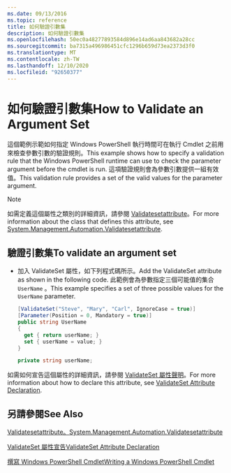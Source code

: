```yaml
---
ms.date: 09/13/2016
ms.topic: reference
title: 如何驗證引數集
description: 如何驗證引數集
ms.openlocfilehash: 50ec0a48277893584d896e14ad6aa843682a28cc
ms.sourcegitcommit: ba7315a496986451cfc1296b659d73ea2373d3f0
ms.translationtype: MT
ms.contentlocale: zh-TW
ms.lasthandoff: 12/10/2020
ms.locfileid: "92650377"
---
```

# <a name="how-to-validate-an-argument-set"></a><span data-ttu-id="68be3-103">如何驗證引數集</span><span class="sxs-lookup"><span data-stu-id="68be3-103">How to Validate an Argument Set</span></span>

<span data-ttu-id="68be3-104">這個範例示範如何指定 Windows PowerShell 執行時間可在執行 Cmdlet 之前用來檢查參數引數的驗證規則。</span><span class="sxs-lookup"><span data-stu-id="68be3-104">This example shows how to specify a validation rule that the Windows PowerShell runtime can use to check the parameter argument before the cmdlet is run.</span></span> <span data-ttu-id="68be3-105">這項驗證規則會為參數引數提供一組有效值。</span><span class="sxs-lookup"><span data-stu-id="68be3-105">This validation rule provides a set of the valid values for the parameter argument.</span></span>

> [!NOTE]
> <span data-ttu-id="68be3-106">如需定義這個屬性之類別的詳細資訊，請參閱 [Validatesetattribute](/dotnet/api/System.Management.Automation.ValidateSetAttribute)。</span><span class="sxs-lookup"><span data-stu-id="68be3-106">For more information about the class that defines this attribute, see [System.Management.Automation.Validatesetattribute](/dotnet/api/System.Management.Automation.ValidateSetAttribute).</span></span>

## <a name="to-validate-an-argument-set"></a><span data-ttu-id="68be3-107">驗證引數集</span><span class="sxs-lookup"><span data-stu-id="68be3-107">To validate an argument set</span></span>

- <span data-ttu-id="68be3-108">加入 ValidateSet 屬性，如下列程式碼所示。</span><span class="sxs-lookup"><span data-stu-id="68be3-108">Add the ValidateSet attribute as shown in the following code.</span></span> <span data-ttu-id="68be3-109">此範例會為參數指定三個可能值的集合 `UserName` 。</span><span class="sxs-lookup"><span data-stu-id="68be3-109">This example specifies a set of three possible values for the `UserName` parameter.</span></span>

    ```csharp
    [ValidateSet("Steve", "Mary", "Carl", IgnoreCase = true)]
    [Parameter(Position = 0, Mandatory = true)]
    public string UserName
    {
      get { return userName; }
      set { userName = value; }
    }

    private string userName;
    ```

<span data-ttu-id="68be3-110">如需如何宣告這個屬性的詳細資訊，請參閱 [ValidateSet 屬性聲明](./validateset-attribute-declaration.md)。</span><span class="sxs-lookup"><span data-stu-id="68be3-110">For more information about how to declare this attribute, see [ValidateSet Attribute Declaration](./validateset-attribute-declaration.md).</span></span>

## <a name="see-also"></a><span data-ttu-id="68be3-111">另請參閱</span><span class="sxs-lookup"><span data-stu-id="68be3-111">See Also</span></span>

[<span data-ttu-id="68be3-112">Validatesetattribute。</span><span class="sxs-lookup"><span data-stu-id="68be3-112">System.Management.Automation.Validatesetattribute</span></span>](/dotnet/api/System.Management.Automation.ValidateSetAttribute)

[<span data-ttu-id="68be3-113">ValidateSet 屬性宣告</span><span class="sxs-lookup"><span data-stu-id="68be3-113">ValidateSet Attribute Declaration</span></span>](./validateset-attribute-declaration.md)

[<span data-ttu-id="68be3-114">撰寫 Windows PowerShell Cmdlet</span><span class="sxs-lookup"><span data-stu-id="68be3-114">Writing a Windows PowerShell Cmdlet</span></span>](./writing-a-windows-powershell-cmdlet.md)
